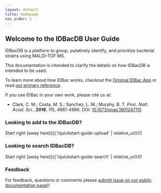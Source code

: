 ```yaml
---
layout: default
title: Homepage
nav_order: 1
---
```


## Welcome to the IDBacDB User Guide

IDBacDB is a platform to group, putatively identify, and prioritize bacterial strains using MALDI-TOF MS.

This documentation is intended to clarify the details on how IDBacDB  is intended to be used.

To learn more about how IDBac works, checkout the [Original IDBac App](https://chasemc.github.io/IDBac/) or read [our primary reference](https://www.pnas.org/doi/full/10.1073/pnas.1801247115).

If you use IDBac in your own work, please cite us at:

- Clark, C. M.; Costa, M. S.; Sanchez, L. M.; Murphy, B. T. _Proc. Natl. Acad. Sci._, __2018__, _115_, 4981-4986. DOI: [10.1073/pnas.1801247115](https://doi.org/10.1073/pnas.1801247115)


### Looking to add to the IDBacDB?

Start right [away here]({{'/quickstart-guide-upload' | relative_url}})!

### Looking to search IDBacDB?
Start right [away here]({{'/quickstart-guide-search' | relative_url}})!

### Feedback

For feedback, questions or comments please [submit issue on our public documentation page!](https://github.com/idbac/idbacdb-documentation/issues/new/choose)!